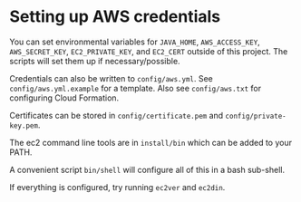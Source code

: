 # Setting up AWS credentials

You can set environmental variables for `JAVA_HOME`, `AWS_ACCESS_KEY`,
`AWS_SECRET_KEY`, `EC2_PRIVATE_KEY`, and `EC2_CERT` outside of this
project.  The scripts will set them up if necessary/possible.

Credentials can also be written to `config/aws.yml`.  See
`config/aws.yml.example` for a template.  Also see `config/aws.txt` for
configuring  Cloud Formation.

Certificates can be stored in `config/certificate.pem` and `config/private-key.pem`.

The ec2 command line tools are in `install/bin` which can be added to
your PATH.

A convenient script `bin/shell` will configure all of this in a bash
sub-shell.

If everything is configured, try running `ec2ver` and `ec2din`.
